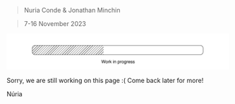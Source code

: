 
> Nuria Conde & Jonathan Minchin

> 7-16 November 2023




![](../images/Work%20in%20progress.jpg)

Sorry, we are still working on this page :( 
Come back later for more!

Núria
